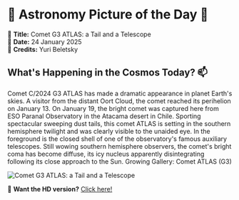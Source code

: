 # 🌌 **Astronomy Picture of the Day** 🌌

🔭 **Title:** Comet G3 ATLAS: a Tail and a Telescope  
📅 **Date:** 24 January 2025  
📸 **Credits:** Yuri Beletsky  

## **What's Happening in the Cosmos Today?** 📫

Comet C/2024 G3 ATLAS has made a dramatic appearance in planet Earth's skies. A visitor from the distant Oort Cloud, the comet reached its perihelion on January 13. On January 19, the bright comet was captured here from ESO Paranal Observatory in the Atacama desert in Chile. Sporting spectacular sweeping dust tails, this comet ATLAS is setting in the southern hemisphere twilight and was clearly visible to the unaided eye. In the foreground is the closed shell of one of the observatory's famous auxiliary telescopes. Still wowing southern hemisphere observers, the comet's bright coma has become diffuse, its icy nucleus apparently disintegrating following its close approach to the Sun.   Growing Gallery: Comet ATLAS (G3)


![Comet G3 ATLAS: a Tail and a Telescope](https://apod.nasa.gov/apod/image/2501/C2024G3_ATLAS_ESO_Beletsky.jpg)

🌠 **Want the HD version?** [Click here!](https://apod.nasa.gov/apod/image/2501/C2024G3_ATLAS_ESO_Beletsky.jpg)

